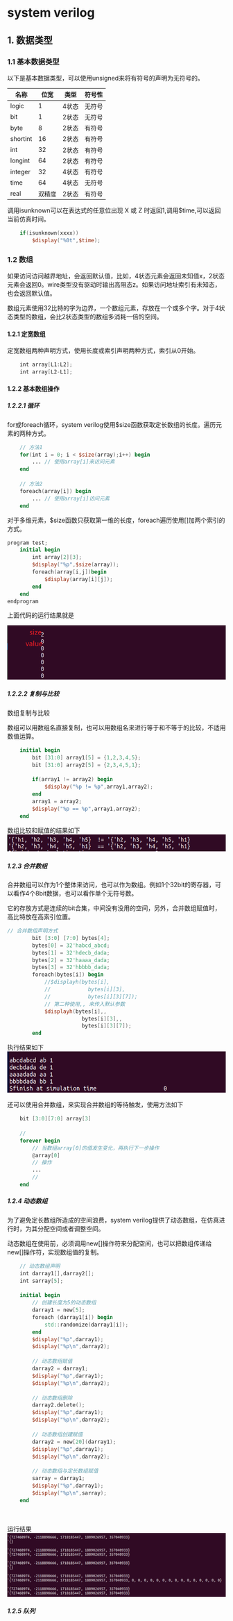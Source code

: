 # system verilog

## 1. 数据类型

### 1.1 基本数据类型

以下是基本数据类型，可以使用unsigned来将有符号的声明为无符号的。

|名称|位宽|类型|符号性|
|----|----|----|----|
|logic|1|4状态|无符号|
|bit|1|2状态|无符号|
|byte|8|2状态|有符号|
|shortint|16|2状态|有符号|
|int|32|2状态|有符号|
|longint|64|2状态|有符号|
|integer|32|4状态|有符号|
|time|64|4状态|无符号|
|real|双精度|2状态|有符号|

调用isunknown可以在表达式的任意位出现 X 或 Z 时返回1,调用$time,可以返回当前仿真时间。

```verilog
    if(isunknown(xxxx)) 
        $display("%0t",$time);
```

### 1.2 数组

如果访问访问越界地址，会返回默认值，比如，4状态元素会返回未知值x，2状态元素会返回0。wire类型没有驱动时输出高阻态z。如果访问地址索引有未知态，也会返回默认值。

数组元素使用32比特的字为边界，一个数组元素，存放在一个或多个字。对于4状态类型的数组，会比2状态类型的数组多消耗一倍的空间。

#### 1.2.1 定宽数组

定宽数组两种声明方式，使用长度或索引声明两种方式，索引从0开始。

``` verilog
    int array[L1:L2];
    int array[L2-L1];
```

#### 1.2.2 基本数组操作

##### 1.2.2.1 循环
for或foreach循环，system verilog使用$size函数获取定长数组的长度。遍历元素的两种方式。

```verilog
    // 方法1
    for(int i = 0; i < $size(array);i++) begin
        ... // 使用array[i]来访问元素
    end

    // 方法2
    foreach(array[i]) begin
        ... // 使用array[i]访问元素
    end
```

对于多维元素，$size函数只获取第一维的长度，foreach遍历使用[]加两个索引的方式。

```verilog
program test;
    initial begin
        int array[2][3];
        $display("%p",$size(array));
        foreach(array[i,j])begin
            $display(array[i][j]);
        end
    end
endprogram
```

上面代码的运行结果就是

![alt text](image-2.png)

##### 1.2.2.2 复制与比较

数组复制与比较

数组可以用数组名直接复制，也可以用数组名来进行等于和不等于的比较，不适用数值运算。

```verilog
    initial begin
        bit [31:0] array1[5] = {1,2,3,4,5};
        bit [31:0] array2[5] = {2,3,4,5,1};

        if(array1 != array2) begin
            $display("%p != %p",array1,array2);
        end
        array1 = array2;
        $display("%p == %p",array1,array2);
    end
```

数组比较和赋值的结果如下
![alt text](image-3.png)

##### 1.2.3 合并数组

合并数组可以作为1个整体来访问，也可以作为数组。例如1个32bit的寄存器，可以看作4个8bit数据，也可以看作单个无符号数。

它的存放方式是连续的bit合集，中间没有没用的空间，另外，合并数组赋值时，高比特放在高索引位置。

```verilog
// 合并数组声明方式
        bit [3:0] [7:0] bytes[4];
        bytes[0] = 32'habcd_abcd;
        bytes[1] = 32'hdecb_dada;
        bytes[2] = 32'haaaa_dada;
        bytes[3] = 32'hbbbb_dada;
        foreach(bytes[i]) begin
            //$displayh(bytes[i],
            //            bytes[i][3],
            //            bytes[i][3][7]);
            // 第二种使用,, 来传入默认参数
            $displayh(bytes[i],,
                        bytes[i][3],,
                        bytes[i][3][7]);
        end
```

执行结果如下
![alt text](image-4.png)

还可以使用合并数组，来实现合并数组的等待触发，使用方法如下

```verilog
    bit [3:0][7:0] array[3]

    //
    forever begin
        // 当数组array[0]的值发生变化，再执行下一步操作
        @array[0]
        // 操作
        ...
        //
    end
```

##### 1.2.4 动态数组

为了避免定长数组所造成的空间浪费，system verilog提供了动态数组，在仿真进行时，为其分配空间或者调整空间。

动态数组在使用前，必须调用new[]操作符来分配空间，也可以把数组传递给new[]操作符，实现数组值的复制。

```verilog
    // 动态数组声明
    int darray1[],darray2[];
    int sarray[5];

    initial begin
        // 创建长度为5的动态数组
        darray1 = new[5];
        foreach (darray1[i]) begin
            std::randomize(darray1[i]);
        end
        $display("%p",darray1);
        $display("%p\n",darray2);

        // 动态数组赋值
        darray2 = darray1;
        $display("%p",darray1);
        $display("%p\n",darray2);

        // 动态数组删除
        darray2.delete();
        $display("%p",darray1);
        $display("%p\n",darray2);

        // 动态数组创建赋值
        darray2 = new[20](darray1);
        $display("%p",darray1);
        $display("%p\n",darray2);

        // 动态数组与定长数组赋值
        sarray = darray1;
        $display("%p",darray1);
        $display("%p\n",sarray);
    end

    
```

运行结果
![alt text](image-5.png)

##### 1.2.5 队列

